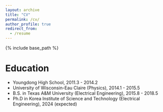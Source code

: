 ```yaml
---
layout: archive
title: "CV"
permalink: /cv/
author_profile: true
redirect_from:
  - /resume
---
```


{% include base_path %}

Education
======
* Youngdong High School, 2011.3 - 2014.2
* University of Wisconsin-Eau Claire (Physics), 2014.1 - 2015.5
* B.S. in Texas A&M University (Electrical Engineering), 2015.8 - 2018.5
* Ph.D in Korea Institute of Science and Technology (Electrical Engineering), 2024 (expected)

<!-- 
Experience
======
* 2022 ICIP Reviewer -->
